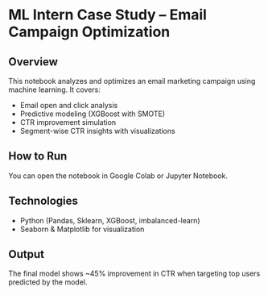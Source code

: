 # ML Intern Case Study – Email Campaign Optimization

## Overview
This notebook analyzes and optimizes an email marketing campaign using machine learning. It covers:

- Email open and click analysis
- Predictive modeling (XGBoost with SMOTE)
- CTR improvement simulation
- Segment-wise CTR insights with visualizations

## How to Run
You can open the notebook in Google Colab or Jupyter Notebook.

## Technologies
- Python (Pandas, Sklearn, XGBoost, imbalanced-learn)
- Seaborn & Matplotlib for visualization

## Output
The final model shows ~45% improvement in CTR when targeting top users predicted by the model.
